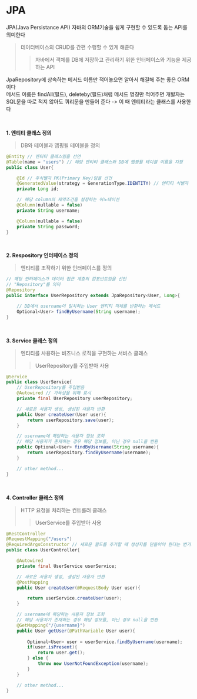 # JPA
JPA(Java Persistance API) 자바의 ORM기술을 쉽게 구현할 수 있도록 돕는 API를 의미한다  
> 데이터베이스의 CRUD를 간편 수행할 수 있게 해준다
> > 자바에서 객체를 DB에 저장하고 관리하기 위한 인터페이스와 기능을 제공하는 API

JpaRepository에 상속하는 메서드 이름만 적어놓으면 알아서 해결해 주는 좋은 ORM이다  
메서드 이름은 findAll(필드), deleteby(필드)처럼 메서드 명칭만 적어주면 개발자는 SQL문을 따로 적지 않아도 쿼리문을 만들어 준다 -> 이 때 엔티티라는 클래스를 사용한다

<br>

**1. 엔티티 클래스 정의**  
> DB와 테이블과 맵핑될 테이블을 정의
``` java
@Entity // 엔티티 클래스임을 선언
@Table(name = "users") // 해당 엔티티 클래스와 DB에 맵핑될 테이블 이름을 지정
public class User{

    @Id // 주식별자 PK(Primary Key)임을 선언
    @GeneratedValue(strategy = GenerationType.IDENTITY) // 엔티티 식별자 값을 자동으로 생성
    private Long id;

    // 해당 column의 제약조건을 설정하는 어노테이션
    @Column(nullable = false)
    private String username;

    @Column(nullable = false)
    private String password;
}
```
<br>

**2. Respository 인터페이스 정의**
> 엔티티를 조작하기 위한 인터페이스를 정의
```java
// 해당 인터페이스가 데이터 접근 계층의 컴포넌트임을 선언
// "Repository"를 의미
@Repository
public interface UserRepository extends JpaRepository<User, Long>{

    // DB에서 username이 일치하는 User 엔티티 객체를 반환하는 메서드
    Optional<User> findByUsername(String username);
}
```
<br>

**3. Service 클래스 정의**
> 엔티티를 사용하는 비즈니스 로직을 구현하는 서비스 클래스
> > UserRepository를 주입받아 사용
```java
@Service
public class UserService{
    // UserRepository를 주입받음
    @Autowired // 가독성을 위해 표시
    private final UserRepository userRepository;

    // 새로운 사용자 생성, 생성된 사용자 반환
    public User createUser(User user){
        return userRepository.save(user);
    }

    // username에 해당하는 사용자 정보 조회
    // 해당 사용자가 존재하는 경우 해당 정보를, 아닌 경우 null을 반환
    public Optional<User> findByUsername(String username){
        return userRepository.findByUsername(username);
    }

    // other method...
}
```
<br>

**4. Controller 클래스 정의**
> HTTP 요청을 처리하는 컨트롤러 클래스
> > UserService를 주입받아 사용
```java
@RestController
@RequestMapping("/users")
@RequiredArgsConstructor // 새로운 필드를 추가할 때 생성자를 만들어야 한다는 번거러움을 줄여줌
public class UserController{

    @Autowired
    private final UserService userService;

    // 새로운 사용자 생성, 생성된 사용자 반환
    @PostMapping
    public User createUser(@RequestBody User user){

        return userService.createUser(user);
    }

    // username에 해당하는 사용자 정보 조회
    // 해당 사용자가 존재하는 경우 해당 정보를, 아닌 경우 null을 반환
    @GetMapping("/{username}")
    public User getUser(@PathVariable User user){
        
        Optional<User> user = userService.findByUsername(username);
        if(user.isPresent){
            return user.get();
        } else {
            throw new UserNotFoundException(username);
        }
    }

    // other method...
}
```